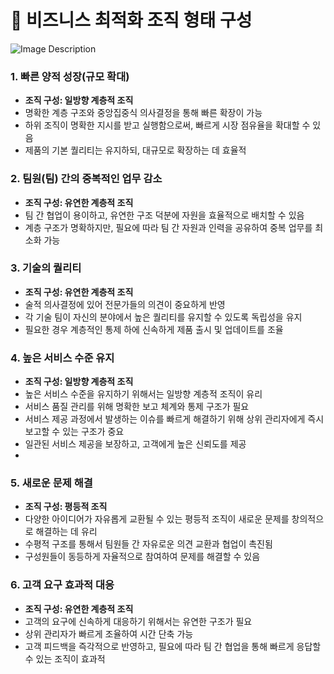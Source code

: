 # 👥 비즈니스 최적화 조직 형태 구성
![Image Description](https://github.com/angrybird24/KiwonTech_Team/blob/main/%EC%A7%81%EB%AC%B4%EC%8B%AC%ED%99%94%EA%B5%90%EC%9C%A1/%EC%A0%84%EB%9E%B5%EA%B8%B0%ED%9A%8D%EC%8B%A4%EC%8A%B5/images/%E1%84%80%E1%85%A8%E1%84%8E%E1%85%B3%E1%86%BC%E1%84%8C%E1%85%A5%E1%86%A8%E1%84%8C%E1%85%A9%E1%84%8C%E1%85%B5%E1%86%A8.png?raw=true)

### 1. 빠른 양적 성장(규모 확대)
* __조직 구성: 일방향 계층적 조직__
* 명확한 계층 구조와 중앙집중식 의사결정을 통해 빠른 확장이 가능
* 하위 조직이 명확한 지시를 받고 실행함으로써, 빠르게 시장 점유율을 확대할 수 있음
* 제품의 기본 퀄리티는 유지하되, 대규모로 확장하는 데 효율적

### 2. 팀원(팀) 간의 중복적인 업무 감소
* __조직 구성: 유연한 계층적 조직__
* 팀 간 협업이 용이하고, 유연한 구조 덕분에 자원을 효율적으로 배치할 수 있음
* 계층 구조가 명확하지만, 필요에 따라 팀 간 자원과 인력을 공유하여 중복 업무를 최소화 가능

### 3. 기술의 퀄리티
* __조직 구성: 유연한 계층적 조직__
* 술적 의사결정에 있어 전문가들의 의견이 중요하게 반영
* 각 기술 팀이 자신의 분야에서 높은 퀄리티를 유지할 수 있도록 독립성을 유지
* 필요한 경우 계층적인 통제 하에 신속하게 제품 출시 및 업데이트를 조율

### 4. 높은 서비스 수준 유지
* __조직 구성: 일방향 계층적 조직__
* 높은 서비스 수준을 유지하기 위해서는 일방향 계층적 조직이 유리
* 서비스 품질 관리를 위해 명확한 보고 체계와 통제 구조가 필요
* 서비스 제공 과정에서 발생하는 이슈를 빠르게 해결하기 위해 상위 관리자에게 즉시 보고할 수 있는 구조가 중요
* 일관된 서비스 제공을 보장하고, 고객에게 높은 신뢰도를 제공
* 
### 5. 새로운 문제 해결
* __조직 구성: 평등적 조직__
* 다양한 아이디어가 자유롭게 교환될 수 있는 평등적 조직이 새로운 문제를 창의적으로 해결하는 데 유리
* 수평적 구조를 통해서 팀원들 간 자유로운 의견 교환과 협업이 촉진됨
* 구성원들이 동등하게 자율적으로 참여하여 문제를 해결할 수 있음

### 6. 고객 요구 효과적 대응
* __조직 구성: 유연한 계층적 조직__
* 고객의 요구에 신속하게 대응하기 위해서는 유연한 구조가 필요
* 상위 관리자가 빠르게 조율하여 시간 단축 가능
* 고객 피드백을 즉각적으로 반영하고, 필요에 따라 팀 간 협업을 통해 빠르게 응답할 수 있는 조직이 효과적
